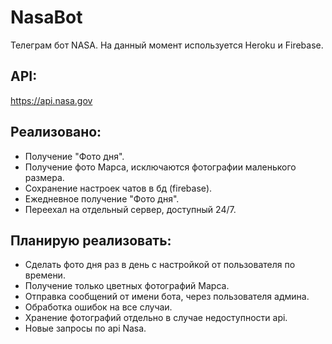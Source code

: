 # NasaBot
Телеграм бот NASA. На данный момент используется Heroku и Firebase.
## API:
https://api.nasa.gov
## Реализовано:
- Получение "Фото дня". 
- Получение фото Марса, исключаются фотографии маленького размера.
- Сохранение настроек чатов в бд (firebase).
- Ежедневное получение "Фото дня".
- Переехал на отдельный сервер, доступный 24/7.

## Планирую реализовать:
- Сделать фото дня раз в день с настройкой от пользователя по времени.
- Получение только цветных фотографий Марса. 
- Отправка сообщений от имени бота, через пользователя админа.
- Обработка ошибок на все случаи.
- Хранение фотографий отдельно в случае недоступности api.
- Новые запросы по api Nasa.
